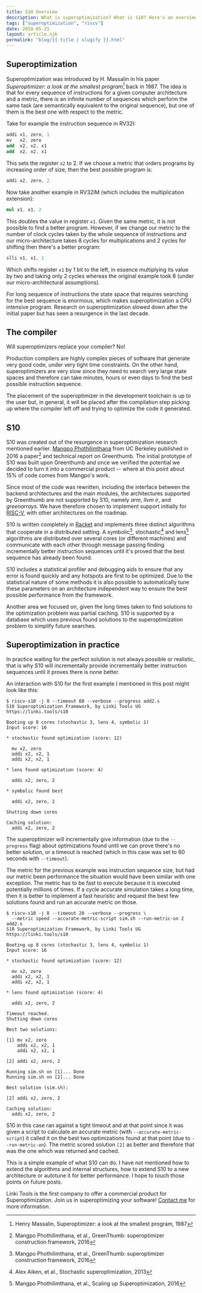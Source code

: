 ```yaml
---
title: S10 Overview
description: What is superoptimization? What is S10? Here's an overview.
tags: ["superoptimization", "riscv"]
date: 2018-05-21
layout: article.njk
permalink: "blog/{{ title | slugify }}.html"
---
```


## Superoptimization

Superoptimization was introduced by H. Massalin in his paper *Superoptimizer: a look at the smallest program*[^Massalin1987] back in 1987. The idea is that for every sequence of instructions for a given computer architecture and a metric, there is an infinite number of sequences which perform the same task (are semantically equivalent to the original sequence), but one of them is the best one with respect to the metric.

Take for example the instruction sequence in RV32I:

```nasm
addi x1, zero, 1
mv   x2, zero
add  x2, x2, x1
add  x2, x2, x1
```

This sets the register `x2` to 2. If we choose a metric that orders programs by increasing order of size, then the best possible program is:

```nasm
addi x2, zero, 2
```

Now take another example in RV32IM (which includes the multiplication extension):

```nasm
mul x1, x1, 2
```

This doubles the value in register `x1`. Given the same metric, it is not possible to find a better program. However, if we change our metric to the number of clock cycles taken by the whole sequence of instructions and our micro-architecture takes 8 cycles for multiplications and 2 cycles for shifting then there's a better program:

```nasm
slli x1, x1, 1
```

Which shifts register `x1` by 1 bit to the left, in essence multiplying its value by two and taking only 2 cycles whereas the original example took 8 (under our micro-architectural assumptions).

For long sequence of instructions the state space that requires searching for the best sequence is enormous, which makes superoptimization a CPU intensive program. Research on superoptimization slowed down after the initial paper but has seen a resurgence in the last decade.

## The compiler

Will superoptimizers replace your compiler? No! 

Production compilers are highly complex pieces of software that generate very good code, under very tight time constraints. On the other hand, superoptimizers are very slow since they need to search very large state spaces and therefore can take minutes, hours or even days to find the best possible instruction sequence.

The placement of the superoptimizer in the development toolchain is up to the user but, in general, it will be placed after the compilation step picking up where the compiler left off and trying to optimize the code it generated.

## S10

S10 was created out of the resurgence in superoptimization research mentioned earlier. [Mangpo Phothilimthana](https://dblp.org/pid/127/3128) from UC Berkeley published in 2016 a paper[^Mangpo2016] and technical report on Greenthumb. The initial prototype of S10 was built upon Greenthumb and once we verified the potential we decided to turn it into a commercial product -- where at this point about 15% of code comes from Mangpo's work. 

Since most of the code was rewritten, including the interface between the backend architectures and the main modules, the architectures supported by Greenthumb are not supported by S10, namely *arm*, *llvm ir*, and *greenarrays*. We have therefore chosen to implement support initially for [RISC-V](https://riscv.org), with other architectures on the roadmap.

S10 is written completely in [Racket](https://racket-lang.org) and implements three distinct algorithms that cooperate in a distributed setting. A symbolic[^Mangpo2016], stochastic[^Aiken2013] and lens[^MangpoLens2016] algorithms are distributed over several cores (or different machines) and communicate with each other through message passing finding incrementally better instruction sequences until it's proved that the best sequence has already been found.

S10 includes a statistical profiler and debugging aids to ensure that any error is found quickly and any hotspots are first to be optimized. Due to the statistical nature of some methods it is also possible to automatically tune these parameters on an architecture independent way to ensure the best possible performance from the framework.

Another area we focused on, given the long times taken to find solutions to the optimization problem was partial caching. S10 is supported by a database which uses previous found solutions to the superoptimization problem to simplify future searches.

## Superoptimization in practice

In practice waiting for the perfect solution is not always possible or realistic, that is why S10 will incrementally provide incrementally better instruction sequences until it proves there is none better. 

An interaction with S10 for the first example I mentioned in this post might look like this:

```shell
$ riscv-s10 -j 8 --timeout 60 --verbose --progress add2.s
S10 Superoptimization Framework, by Linki Tools UG
https://linki.tools/s10

Booting up 8 cores (stochastic 3, lens 4, symbolic 1)
Input score: 16

* stochastic found optimization (score: 12)

  mv x2, zero
  addi x2, x2, 1
  addi x2, x2, 1

* lens found optimization (score: 4)

  addi x2, zero, 2
  
* symbolic found best

  addi x2, zero, 2
  
Shutting down cores

Caching solution:
  addi x2, zero, 2
```

The superoptimizer will incrementally give information (due to the `--progress` flag) about optimizations found until we can prove there's no better solution, or a timeout is reached (which in this case was set to 60 seconds with `--timeout`).

The metric for the previous example was instruction sequence size, but had our metric been performance the situation would have been similar with one exception. The metric has to be fast to execute because it is executed potentially millions of times. If a cycle accurate simulation takes a long time, then it is better to implement a fast heuristic and request the best few solutions found and run an accurate metric on those.

```shell
$ riscv-s10 -j 8 --timeout 20 --verbose --progress \
  --metric speed --accurate-metric-script sim.sh --run-metric-on 2 add2.s
S10 Superoptimization Framework, by Linki Tools UG
https://linki.tools/s10

Booting up 8 cores (stochastic 3, lens 4, symbolic 1)
Input score: 16

* stochastic found optimization (score: 12)

  mv x2, zero
  addi x2, x2, 1
  addi x2, x2, 1

* lens found optimization (score: 4)

  addi x2, zero, 2

Timeout reached.
Shutting down cores

Best two solutions:

[1] mv x2, zero
    addi x2, x2, 1
    addi x2, x2, 1

[2] addi x2, zero, 2

Running sim.sh on [1]... Done
Running sim.sh on [2]... Done

Best solution (sim.sh):

[2] addi x2, zero, 2

Caching solution:
  addi x2, zero, 2
```

S10 in this case ran against a tight timeout and at that point since it was given a script to calculate an accurate metric (with `--accurate-metric-script`) it called it on the best two optimizations found at that point (due to `--run-metric-on`). The metric scored solution `[2]` as better and therefore that was the one which was returned and cached.

This is a simple example of what S10 can do. I have not mentioned how to extend the algorithms and internal structures, how to extend S10 to a new architecture or autotune it for better performance. I hope to touch those points on future posts.

Linki Tools is the first company to offer a commercial product for Superoptimization. Join us in superoptimizing your software! [Contact me](mailto:p@ocmatos.com) for more information.

[^Aiken2013]: Alex Aiken, et al., Stochastic superoptimization, 2013
[^Massalin1987]: Henry Massalin, Superoptimizer: a look at the smallest program, 1987
[^Mangpo2016]: Mangpo Phothilimthana, et al., GreenThumb: superoptimizer construction framework, 2016
[^MangpoLens2016]: Mangpo Phothilimthana, et al., Scaling up Superoptimization, 2016
